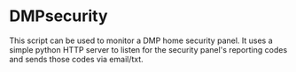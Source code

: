 # DMPsecurity
This script can be used to monitor a DMP home security panel. It uses a simple python HTTP server to listen for the security panel's reporting codes and sends those codes via email/txt.
